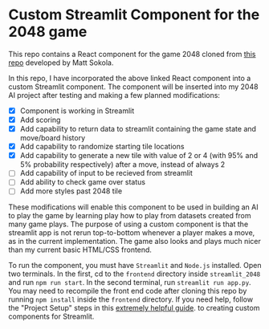 # Custom Streamlit Component for the 2048 game

This repo contains a React component for the game 2048 cloned from [this repo](https://github.com/mateuszsokola/2048-in-react/) developed by Matt Sokola.

In this repo, I have incorporated the above linked React component into a custom Streamlit component. The component will be inserted into my 2048 AI project after testing and making a few planned modifications:
 - [X] Component is working in Streamlit
 - [X] Add scoring
 - [X] Add capability to return data to streamlit containing the game state and move/board history
 - [X] Add capability to randomize starting tile locations
 - [X] Add capability to generate a new tile with value of 2 or 4 (with 95% and 5% probability respectively) after a move, instead of always 2
 - [ ] Add capability of input to be recieved from streamlit
 - [ ] Add ability to check game over status
 - [ ] Add more styles past 2048 tile

These modifications will enable this component to be used in building an AI to play the game by learning play how to play from datasets created from many game plays. The purpose of using a custom component is that the streamlit app is not rerun top-to-bottom whenever a player makes a move, as in the current implementation. The game also looks and plays much nicer than my current basic HTML/CSS frontend.

To run the component, you must have `Streamlit` and `Node.js` installed. Open two terminals. In the first, cd to the `frontend` directory inside `streamlit_2048` and run `npm run start`. In the second terminal, run `streamlit run app.py`. You may need to recompile the front end code after cloning this repo by running `npm install` inside the `frontend` directory. If you need help, follow the "Project Setup" steps in this [extremely helpful guide](https://streamlit-components-tutorial.netlify.app/). to creating custom components for Streamlit.